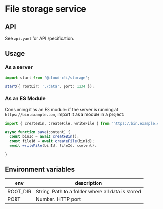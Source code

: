# File storage service

## API

See `api.yaml` for API specification.

## Usage

### As a server

```ts
import start from '@cloud-cli/storage';

start({ rootDir: './data', port: 1234 });
```


### As an ES Module

Consuming it as an ES module: if the server is running at `https://bin.example.com`, import it
as a module in a project:

```ts
import { createBin, createFile, writeFile } from 'https://bin.example.com/index.mjs';

async function save(content) {
  const binId = await createBin();
  const fileId = await createFile(binId);
  await writeFile(binId, fileId, content);

}
```

## Environment variables

| env | description |
|-|-|
|ROOT_DIR| String. Path to a folder where all data is stored |
|PORT| Number. HTTP port |
